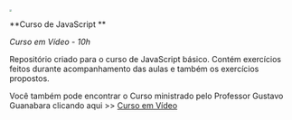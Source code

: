 <img src="C:\Users\Leila\Pictures\Logos\JS_red.png" style="zoom:25%;" />

**Curso de JavaScript **  

_Curso em Vídeo - 10h_

Repositório criado para o curso de JavaScript básico. Contém exercícios feitos durante acompanhamento das aulas e também os exercícios propostos.



Você também pode encontrar o Curso ministrado pelo Professor Gustavo Guanabara clicando aqui >> [Curso em Vídeo](https://www.cursoemvideo.com/)

